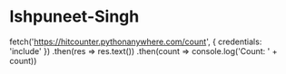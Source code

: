 # Ishpuneet-Singh

fetch('https://hitcounter.pythonanywhere.com/count', {
    credentials: 'include'
})
    .then(res => res.text())
    .then(count => console.log('Count: ' + count))
